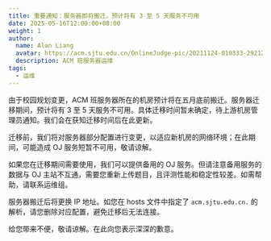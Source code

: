 ```yaml
---
title: 重要通知：服务器即将搬迁，预计将有 3 至 5 天服务不可用
date: 2025-05-16T12:00:00+08:00
weight: 1
author:
  name: Alan Liang
  avatar: https://acm.sjtu.edu.cn/OnlineJudge-pic/20211124-010333-292122.png
  description: ACM 班服务器运维
tags:
  - 运维
---
```


由于校园规划变更，ACM 班服务器所在的机房预计将在五月底前搬迁。服务器迁移期间，预计将有 3 至 5 天服务不可用。具体迁移时间暂未确定，待上游机房管理员通知。我们会在获知迁移时间后在此更新。

<!--more-->

迁移前，我们将对服务器部分配置进行变更，以适应新机房的网络环境；在此期间，可能造成 OJ 服务短暂不可用，敬请谅解。

如果您在迁移期间需要使用，我们可以提供备用的 OJ 服务。但请注意备用服务的数据与 OJ 主站不互通，需要您重新上传题目，且评测性能和稳定性较差。如需帮助，请联系运维组。

服务器搬迁后将更换 IP 地址。如您在 hosts 文件中指定了 `acm.sjtu.edu.cn.` 的解析，请您删除对应配置，避免迁移后无法连接。

给您带来不便，敬请谅解。在此向您表示深深的歉意。
